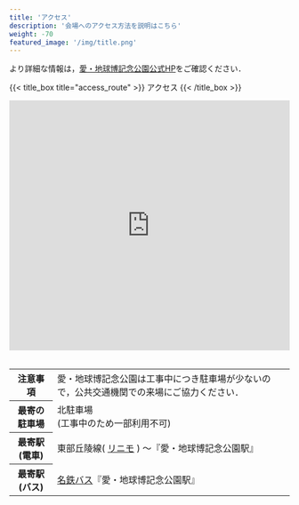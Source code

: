```yaml
---
title: 'アクセス'
description: '会場へのアクセス方法を説明はこちら'
weight: -70
featured_image: '/img/title.png'
---
```



より詳細な情報は，[愛・地球博記念公園公式HP](https://www.aichi-koen.com/moricoro/access/ "愛・地球博記念公園公式HP アクセスへ")をご確認ください．


<!-- jQuery.jsの読み込み -->
  <script type="text/javascript" src="http://ajax.googleapis.com/ajax/libs/jquery/1.3.2/jquery.min.js"></script>

  <!-- スムーズスクロール部分の記述 -->
  <script>
  $(function(){
   // #で始まるアンカーをクリックした場合に処理
   $('a[href^=#]').click(function() {
      // スクロールの速度
      var speed = 100; // ミリ秒
      // アンカーの値取得
      var href= $(this).attr("href");
      // 移動先を取得
      var target = $(href == "#" || href == "" ? 'html' : href);
      // 移動先を数値で取得
      var position = target.offset().top;
      // スムーススクロール
      $('body,html').animate({scrollTop:position}, speed, 'swing');
      return false;
    });
  });
  </script>

{{< title_box title="access_route" >}}
アクセス
{{< /title_box >}}

<iframe src="https://www.google.com/maps/embed?pb=!1m18!1m12!1m3!1d6522.635814657131!2d137.08452819716175!3d35.173628214978365!2m3!1f0!2f0!3f0!3m2!1i1024!2i768!4f13.1!3m3!1m2!1s0x0%3A0x7ae1adaabedebc0d!2z44Oi44Oq44Kz44Ot44OR44O844KvIOOCteOCpOOCr-ODquODs-OCsOOCueODhuODvOOCt-ODp-ODsw!5e0!3m2!1sja!2sjp!4v1629211783173!5m2!1sja!2sjp" width="100%" height="450" style="border:0;" allowfullscreen="" loading="lazy"></iframe>

<br>
<br>

<table class="about cf ph3 ph5-l pv3 pv4-l f4 tc-l measure-wide lh-copy center">
  <tr>
    <th>注意事項</th>
    <td class="ippan">愛・地球博記念公園は工事中につき駐車場が少ないので，公共交通機関での来場にご協力ください．</td>
  </tr>
  <tr>
    <th>最寄の駐車場</th>
    <td class="ippan">北駐車場<br>
    (工事中のため一部利用不可)</td>
  </tr>
  <tr>
    <th>最寄駅(電車)</th>
    <td class="ippan">東部丘陵線(
        <a href="http://www.linimo.jp/" alt="リニモ公式HPへ">リニモ</a>
    ) ～『愛・地球博記念公園駅』</td>
  </tr>
  <tr>
    <th>最寄駅(バス)</th>
    <td class="ippan">
        <a href="http://www.meitetsu-bus.co.jp/" alt="名鉄バス公式HPへ">名鉄バス</a>『愛・地球博記念公園駅』</td>
  </tr>
</table>